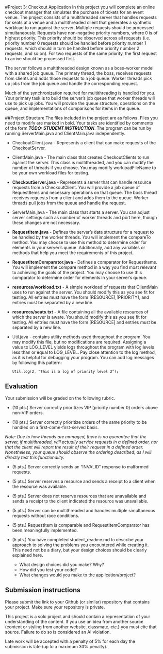 #Project 3: Checkout Application
In this project you will complete an online checkout manager that simulates the purchase of tickets for an event venue. The project consists of a multithreaded server that handles requests for seats at a venue and a multithreaded client that generates a synthetic workload to run against the server. Multiple requests should be processed simultaneously. Requests have non-negative priority numbers, where 0 is of highest priority. This priority should be observed across all requests (i.e. priority number 0 requests should be handled before priority number 1 requests, which should in turn be handled before priority number 2 requests, and so on). For two requests of the same priority, the first request to arrive should be processed first. 

The server follows a multithreaded design known as a boss-worker model with a shared job queue. The primary thread, the boss, receives requests from clients and adds those requests to a job queue. Worker threads pick up jobs from the job queue and handle the corresponding request. 

Much of the synchronization required for multithreading is handled for you. Your primary task is to build the server’s job queue that worker threads will use to pick up jobs. You will provide the queue structure, operations on the queue, and implementations of comparisons for items in the queue. 

##Project Structure
The files included in the project are as follows. Files you need to modify are marked in bold. Your tasks are identified by comments of the form **_TODO: STUDENT INSTRUCTION_**. The program can be run by running ServerMain.java and ClientMain.java independently. 

- CheckoutClient.java - Represents a client that can make requests of the CheckoutServer. 

- ClientMain.java - The main class that creates CheckoutClients to run against the server. This class is multithreaded, and you can modify the number of threads if you choose. You may modify workloadFileName to be your own workload files for testing. 

- **CheckoutServer.java** - Represents a server that can handle resource requests from a CheckoutClient. You will provide a job queue of RequestItems and necessary operations on that queue. The boss thread receives requests from a client and adds them to the queue. Worker threads pull jobs from the queue and handle the request. 

- ServerMain.java - The main class that starts a server. You can adjust server settings such as number of worker threads and port here, though these changes are not necessary. 

- **RequestItem.java** - Defines the server’s data structure for a request to be handled by the worker threads. You will implement the compareTo method. You may choose to use this method to determine order for elements in your server’s queue. Additionally, add any variables or methods that help you meet the requirements of this project.  

- **RequestItemComparator.java** - Defines a comparator for RequestItems. You will implement the compare method in a way you find most relevant to achieving the goals of the project. You may choose to use this comparator to determine order for elements in your server’s queue. 

- **resources/workload.txt** - A simple workload of requests that ClientMain uses to run against the server. You should modify this as you see fit for testing. All entries must have the form [RESOURCE],[PRIORITY], and entries must be separated by a new line. 

- **resources/seats.txt** - A file containing all the available resources of which the server is aware. You should modify this as you see fit for testing. All entries must have the form [RESOURCE] and entries must be separated by a new line. 

- Util.java - contains utility methods used throughout the program. You may modify this file, but no modifications are required. Assigning a value to LOG_LEVEL yields logs throughout the program with log levels less than or equal to LOG_LEVEL. Pay close attention to the log method, as it is helpful for debugging your program. You can add log messages by following this pattern: 

      Util.log(2, “This is a log of priority level 2”); 

## Evaluation
Your submission will be graded on the following rubric. 
- (10 pts.) Server correctly prioritizes VIP (priority number 0) orders above non-VIP orders. 

- (10 pts.) Server correctly prioritize orders of the same priority to be handled on a first-come-first-served basis. 

_Note: Due to how threads are managed, there is no guarantee that the server, if multithreaded, will actually service requests in a defined order, nor that the client will report the result of their request in a defined order. Nonetheless, your queue should observe the ordering described, as I will directly test this functionality._

- (5 pts.) Server correctly sends an “INVALID” response to malformed requests. 

- (5 pts.) Server reserves a resource and sends a receipt to a client when the resource was available. 

- (5 pts.) Server does not reserve resources that are unavailable and sends a receipt to the client indicated the resource was unavailable. 

- (5 pts.) Server can be multithreaded and handles multiple simultaneous requests without race conditions. 

- (5 pts.) RequestItem is comparable and RequestItemComparator has been meaningfully implemented. 

- (5 pts.) You have completed student_readme.md to describe your approach to solving the problems you encountered while creating it. This need not be a diary, but your design choices should be clearly explained here.
    - What design choices did you make? Why? 
    - How did you test your code? 
    - What changes would you make to the application/project? 


## Submission instructions 
Please submit the link to your Github (or similar) repository that contains your project. Make sure your repository is private. 

This project is a solo project and should contain a representation of your understanding of the content. If you use an idea from another source (content or styling from another website, classmate, etc.) you must cite that source. Failure to do so is considered an AI violation. 

Late work will be accepted with a penalty of 5% for each day the submission is late (up to a maximum 30% penalty). 
